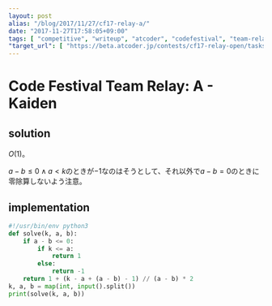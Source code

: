 ```yaml
---
layout: post
alias: "/blog/2017/11/27/cf17-relay-a/"
date: "2017-11-27T17:58:05+09:00"
tags: [ "competitive", "writeup", "atcoder", "codefestival", "team-relay" ]
"target_url": [ "https://beta.atcoder.jp/contests/cf17-relay-open/tasks/relay2_a" ]
---
```


# Code Festival Team Relay: A - Kaiden

## solution

$O(1)$。

$a - b \le 0 \land a \lt k$のときが$-1$なのはそうとして、それ以外で$a - b = 0$のときに零除算しないよう注意。

## implementation

``` python
#!/usr/bin/env python3
def solve(k, a, b):
    if a - b <= 0:
        if k <= a:
            return 1
        else:
            return -1
    return 1 + (k - a + (a - b) - 1) // (a - b) * 2
k, a, b = map(int, input().split())
print(solve(k, a, b))
```
